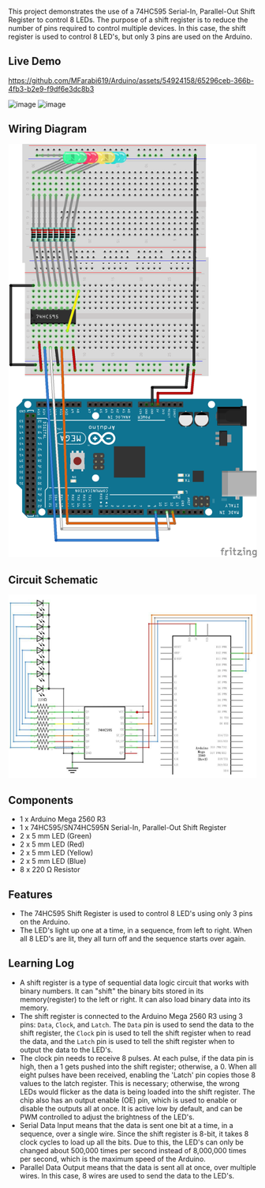 This project demonstrates the use of a 74HC595 Serial-In, Parallel-Out Shift Register to control 8 LEDs. The purpose of a shift register is to reduce the number of pins required to control multiple devices. In this case, the shift register is used to control 8 LED's, but only 3 pins are used on the Arduino.

## Live Demo


https://github.com/MFarabi619/Arduino/assets/54924158/65296ceb-366b-4fb3-b2e9-f9df6e3dc8b3


![image](https://github.com/MFarabi619/Arduino/assets/54924158/dd6aad0f-a4f6-443d-814b-4360357319dc)
![image](https://github.com/MFarabi619/Arduino/assets/54924158/d5d8ffcf-d98c-4cb1-a6ba-1dfc71723937)


## Wiring Diagram

![Wiring Diagram](./74HC595%20Shift%20Register%20Wiring%20Diagram.png)

## Circuit Schematic

![Circuit Schematic](./74HC595%20Shift%20Register%20Circuit%20Schematic.png)

## Components

- 1 x Arduino Mega 2560 R3
- 1 x 74HC595/SN74HC595N Serial-In, Parallel-Out Shift Register
- 2 x 5 mm LED (Green)
- 2 x 5 mm LED (Red)
- 2 x 5 mm LED (Yellow)
- 2 x 5 mm LED (Blue)
- 8 x 220 Ω Resistor

## Features

- The 74HC595 Shift Register is used to control 8 LED's using only 3 pins on the Arduino. 
- The LED's light up one at a time, in a sequence, from left to right. When all 8 LED's are lit, they all turn off and the sequence starts over again.

## Learning Log

- A shift register is a type of sequential data logic circuit that works with binary numbers. It can "shift" the binary bits stored in its memory(register) to the left or right. It can also load binary data into its memory.
- The shift register is connected to the Arduino Mega 2560 R3 using 3 pins: `Data`, `Clock`, and `Latch`. The `Data` pin is used to send the data to the shift register, the `Clock` pin is used to tell the shift register when to read the data, and the `Latch` pin is used to tell the shift register when to output the data to the LED's.
- The clock pin needs to receive 8 pulses. At each pulse, if the data pin is high, then a 1 gets pushed into the shift register; otherwise, a 0. When all eight pulses have been received, enabling the 'Latch' pin copies those 8 values to the latch register. This is necessary; otherwise, the wrong LEDs would flicker as the data is being loaded into the shift register. The chip also has an output enable (OE) pin, which is used to enable or disable the outputs all at once. It is active low by default, and can be PWM controlled to adjust the brightness of the LED's.
- Serial Data Input means that the data is sent one bit at a time, in a sequence, over a single wire. Since the shift register is 8-bit, it takes 8 clock cycles to load up all the bits. Due to this, the LED's can only be changed about 500,000 times per second instead of 8,000,000 times per second, which is the maximum speed of the Arduino.
- Parallel Data Output means that the data is sent all at once, over multiple wires. In this case, 8 wires are used to send the data to the LED's.
